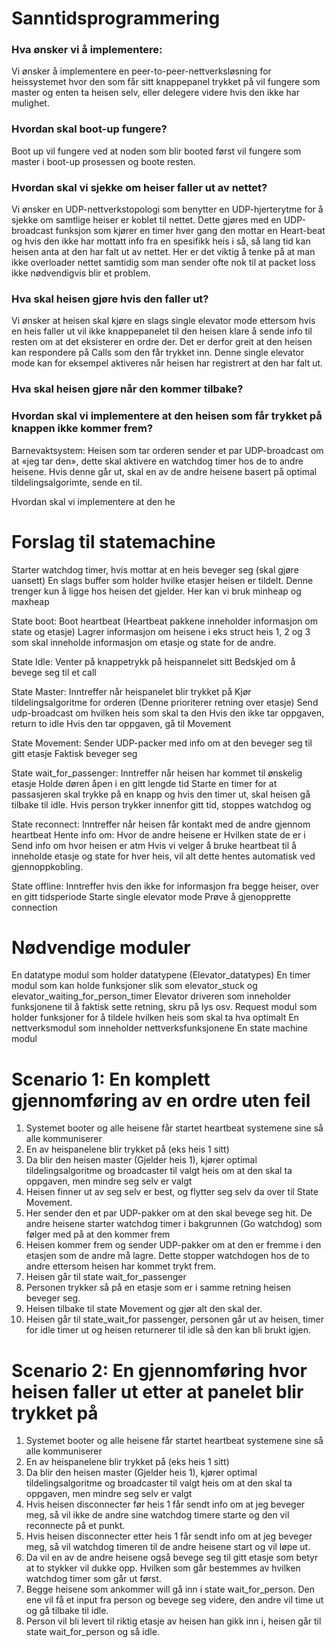 Sanntidsprogrammering
=====================

### Hva ønsker vi å implementere:
Vi ønsker å implementere en peer-to-peer-nettverksløsning for heissystemet hvor den som får sitt knappepanel trykket på vil fungere som master og enten ta heisen selv, eller delegere videre hvis den ikke har mulighet. 

### Hvordan skal boot-up fungere?
Boot up vil fungere ved at noden som blir booted først vil fungere som master i boot-up prosessen og boote resten. 

### Hvordan skal vi sjekke om heiser faller ut av nettet?
Vi ønsker en UDP-nettverkstopologi som benytter en UDP-hjerterytme for å sjekke om samtlige heiser er koblet til nettet. Dette gjøres med en UDP-broadcast funksjon som kjører en timer hver gang den mottar en Heart-beat og hvis den ikke har mottatt info fra en spesifikk heis i så, så lang tid kan heisen anta at den har falt ut av nettet. Her er det viktig å tenke på at man ikke overloader nettet samtidig som man sender ofte nok til at packet loss ikke nødvendigvis blir et problem. 

### Hva skal heisen gjøre hvis den faller ut?
Vi ønsker at heisen skal kjøre en slags single elevator mode ettersom hvis en heis faller ut vil ikke knappepanelet til den heisen klare å sende info til resten om at det eksisterer en ordre der. Det er derfor greit at den heisen kan respondere på Calls som den får trykket inn. Denne single elevator mode kan for eksempel aktiveres når heisen har registrert at den har falt ut. 

### Hva skal heisen gjøre når den kommer tilbake?


### Hvordan skal vi implementere at den heisen som får trykket på knappen ikke kommer frem?
Barnevaktsystem: Heisen som tar orderen sender et par UDP-broadcast om at «jeg tar den», dette skal aktivere en watchdog timer hos de to andre heisene. Hvis denne går ut, skal en av de andre heisene basert på optimal tildelingsalgorimte, sende en til. 

Hvordan skal vi implementere at den he

Forslag til statemachine
========================

Starter watchdog timer, hvis mottar at en heis beveger seg (skal gjøre uansett)
En slags buffer som holder hvilke etasjer heisen er tildelt. Denne trenger kun å ligge hos heisen det gjelder. Her kan vi bruk minheap og maxheap

State boot:
Boot heartbeat (Heartbeat pakkene inneholder informasjon om state og etasje)
Lagrer informasjon om heisene i eks struct heis 1, 2 og 3 som skal inneholde informasjon om etasje og state for de andre. 

State Idle:
Venter på knappetrykk på heispannelet sitt
Bedskjed om å bevege seg til et call

State Master:
Inntreffer når heispanelet blir trykket på
Kjør tildelingsalgoritme for orderen (Denne prioriterer retning over etasje)
Send udp-broadcast om hvilken heis som skal ta den
Hvis den ikke tar oppgaven, return to idle
Hvis den tar oppgaven, gå til Movement

State Movement:
Sender UDP-packer med info om at den beveger seg til gitt etasje
Faktisk beveger seg

State wait_for_passenger:
Inntreffer når heisen har kommet til ønskelig etasje
Holde døren åpen i en gitt lengde tid
Starte en timer for at passasjeren skal trykke på en knapp og hvis den timer ut, skal heisen gå tilbake til idle. 
Hvis person trykker innenfor gitt tid, stoppes watchdog og 

State reconnect:
Inntreffer når heisen får kontakt med de andre gjennom heartbeat
Hente info om:
Hvor de andre heisene er
Hvilken state de er i
Send info om hvor heisen er atm
Hvis vi velger å bruke heartbeat til å inneholde etasje og state for hver heis, vil alt dette hentes automatisk ved gjennoppkobling. 

State offline: 
Inntreffer hvis den ikke for informasjon fra begge heiser, over en gitt tidsperiode
Starte single elevator mode
Prøve å gjenopprette connection

Nødvendige moduler
==================
En datatype modul som holder datatypene (Elevator_datatypes)
En timer modul som kan holde funksjoner slik som elevator_stuck og elevator_waiting_for_person_timer
Elevator driveren som inneholder funksjonene til å faktisk sette retning, skru på lys osv.
Request modul som holder funksjoner for å tildele hvilken heis som skal ta hva optimalt
En nettverksmodul som inneholder nettverksfunksjonene
En state machine modul



Scenario 1: En komplett gjennomføring av en ordre uten feil
===========================================================

1. Systemet booter og alle heisene får startet heartbeat systemene sine så alle kommuniserer
2. En av heispanelene blir trykket på (eks heis 1 sitt)
3. Da blir den heisen master (Gjelder heis 1), kjører optimal tildelingsalgoritme og broadcaster til valgt heis om at den skal ta oppgaven, men mindre seg selv er valgt
4. Heisen finner ut av seg selv er best, og flytter seg selv da over til State Movement.
5. Her sender den et par UDP-pakker om at den skal bevege seg hit. De andre heisene starter watchdog timer i bakgrunnen (Go watchdog) som følger med på at den kommer frem
6. Heisen kommer frem og sender UDP-pakker om at den er fremme i den etasjen som de andre må lagre. Dette stopper watchdogen hos de to andre ettersom heisen har kommet trykt frem. 
7. Heisen går til state wait_for_passenger
8. Personen trykker så på en etasje som er i samme retning heisen beveger seg.
9. Heisen tilbake til state Movement og gjør alt den skal der.
10. Heisen går til state_wait_for passenger, personen går ut av heisen, timer for idle timer ut og heisen returnerer til idle så den kan bli brukt igjen. 

Scenario 2: En gjennomføring hvor heisen faller ut etter at panelet blir trykket på
===================================================================================

1. Systemet booter og alle heisene får startet heartbeat systemene sine så alle kommuniserer
2. En av heispanelene blir trykket på (eks heis 1 sitt)
3. Da blir den heisen master (Gjelder heis 1), kjører optimal tildelingsalgoritme og broadcaster til valgt heis om at den skal ta oppgaven, men mindre seg selv er valgt
4. Hvis heisen disconnecter før heis 1 får sendt info om at jeg beveger meg, så vil ikke de andre sine watchdog timere starte og den vil reconnecte på et punkt. 
5. Hvis heisen disconnecter etter heis 1 får sendt info om at jeg beveger meg, så vil watchdog timeren til de andre heisene start og vil løpe ut. 
6. Da vil en av de andre heisene også bevege seg til gitt etasje som betyr at to stykker vil dukke opp. Hvilken som går bestemmes av hvilken watchdog timer som går ut først.
7. Begge heisene som ankommer will gå inn i state wait_for_person. Den ene vil få et input fra person og bevege seg videre, den andre vil time ut og gå tilbake til idle. 
8. Person vil bli levert til riktig etasje av heisen han gikk inn i, heisen går til state wait_for_person og så idle. 
